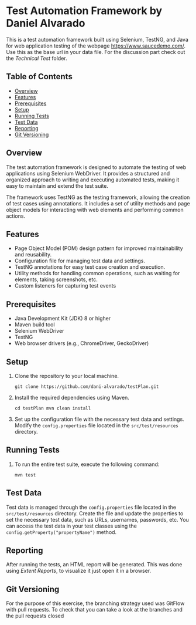 # Test Automation Framework by Daniel Alvarado

This is a test automation framework built using Selenium, TestNG, and Java for web application testing of the webpage https://www.saucedemo.com/. Use this as the base url in your data file. For the discussion part check out the _Technical Test_ folder.

## Table of Contents

- [Overview](#overview)
- [Features](#features)
- [Prerequisites](#prerequisites)
- [Setup](#setup)
- [Running Tests](#running-tests)
- [Test Data](#test-data)
- [Reporting](#reporting)
- [Git Versioning](#git-versioning)

## Overview

The test automation framework is designed to automate the testing of web applications using Selenium WebDriver. It provides a structured and organized approach to writing and executing automated tests, making it easy to maintain and extend the test suite.

The framework uses TestNG as the testing framework, allowing the creation of test cases using annotations. It includes a set of utility methods and page object models for interacting with web elements and performing common actions.

## Features

- Page Object Model (POM) design pattern for improved maintainability and reusability.
- Configuration file for managing test data and settings.
- TestNG annotations for easy test case creation and execution.
- Utility methods for handling common operations, such as waiting for elements, taking screenshots, etc.
- Custom listeners for capturing test events

## Prerequisites

- Java Development Kit (JDK) 8 or higher
- Maven build tool
- Selenium WebDriver
- TestNG
- Web browser drivers (e.g., ChromeDriver, GeckoDriver)

## Setup

1.  Clone the repository to your local machine.

    `git clone https://github.com/dani-alvarado/testPlan.git`

2.  Install the required dependencies using Maven.

    `cd testPlan
mvn clean install`

3.  Set up the configuration file with the necessary test data and settings. Modify the `config.properties` file located in the `src/test/resources` directory.

## Running Tests

1.  To run the entire test suite, execute the following command:

    `mvn test`

## Test Data

Test data is managed through the `config.properties` file located in the `src/test/resources` directory. Create the file and update the properties to set the necessary test data, such as URLs, usernames, passwords, etc. You can access the test data in your test classes using the `config.getProperty("propertyName")` method.

## Reporting

After running the tests, an HTML report will be generated. This was done using _Extent Reports_, to visualize it just open it in a browser.

## Git Versioning

For the purpose of this exercise, the branching strategy used was GitFlow with pull requests. To check that you can take a look at the branches and the pull requests closed
